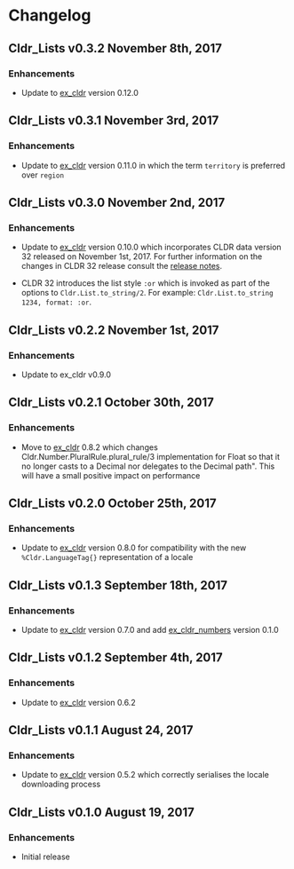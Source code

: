 # Changelog

## Cldr_Lists v0.3.2 November 8th, 2017

### Enhancements

* Update to [ex_cldr](https://hex.pm/packages/ex_cldr) version 0.12.0

## Cldr_Lists v0.3.1 November 3rd, 2017

### Enhancements

* Update to [ex_cldr](https://hex.pm/packages/ex_cldr) version 0.11.0 in which the term `territory` is preferred over `region`

## Cldr_Lists v0.3.0 November 2nd, 2017

### Enhancements

* Update to [ex_cldr](https://hex.pm/packages/ex_cldr) version 0.10.0 which incorporates CLDR data version 32 released on November 1st, 2017.  For further information on the changes in CLDR 32 release consult the [release notes](http://cldr.unicode.org/index/downloads/cldr-32).

* CLDR 32 introduces the list style `:or` which is invoked as part of the options to `Cldr.List.to_string/2`.  For example: `Cldr.List.to_string 1234, format: :or`.

## Cldr_Lists v0.2.2 November 1st, 2017

### Enhancements

* Update to ex_cldr v0.9.0

## Cldr_Lists v0.2.1 October 30th, 2017

### Enhancements

* Move to [ex_cldr](https://hex.pm/packages/ex_cldr) 0.8.2 which changes Cldr.Number.PluralRule.plural_rule/3 implementation for Float so that it no longer casts to a Decimal nor delegates to the Decimal path".  This will have a small positive impact on performance

## Cldr_Lists v0.2.0 October 25th, 2017

### Enhancements

* Update to [ex_cldr](https://hex.pm/packages/ex_cldr) version 0.8.0 for compatibility with the new `%Cldr.LanguageTag{}` representation of a locale

## Cldr_Lists v0.1.3 September 18th, 2017

### Enhancements

* Update to [ex_cldr](https://hex.pm/packages/ex_cldr) version 0.7.0 and add [ex_cldr_numbers](https://hex.pm/packages/ex_numbers) version 0.1.0

## Cldr_Lists v0.1.2 September 4th, 2017

### Enhancements

* Update to [ex_cldr](https://hex.pm/packages/ex_cldr) version 0.6.2

## Cldr_Lists v0.1.1 August 24, 2017

### Enhancements

* Update to [ex_cldr](https://hex.pm/packages/ex_cldr) version 0.5.2 which correctly serialises the locale downloading process

## Cldr_Lists v0.1.0 August 19, 2017

### Enhancements

* Initial release